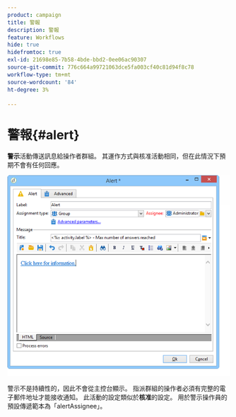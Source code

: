 ```yaml
---
product: campaign
title: 警報
description: 警報
feature: Workflows
hide: true
hidefromtoc: true
exl-id: 21698e85-7b58-4bde-bbd2-0ee06ac90307
source-git-commit: 776c664a99721063dce5fa003cf40c81d94f8c78
workflow-type: tm+mt
source-wordcount: '84'
ht-degree: 3%

---
```


# 警報{#alert}



**警示**&#x200B;活動傳送訊息給操作者群組。 其運作方式與核准活動相同，但在此情況下預期不會有任何回應。

![](assets/edit_alerte.png)

警示不是持續性的，因此不會從主控台顯示。 指派群組的操作者必須有完整的電子郵件地址才能接收通知。 此活動的設定類似於&#x200B;**核准**&#x200B;的設定。 用於警示操作員的預設傳遞範本為「alertAssignee」。
